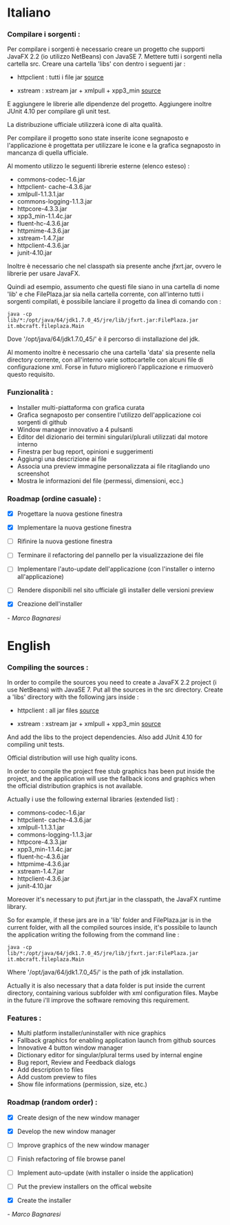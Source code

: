 # Italiano

### Compilare i sorgenti :

Per compilare i sorgenti è necessario creare un progetto che supporti JavaFX 2.2 (io utilizzo NetBeans) con JavaSE 7.
Mettere tutti i sorgenti nella cartella src.
Creare una cartella 'libs' con dentro i seguenti jar :

* httpclient : tutti i file jar [source](http://commons.apache.org/httpclient)

* xstream : xstream jar + xmlpull + xpp3_min [source](http://xstream.codehaus.net)

E aggiungere le librerie alle dipendenze del progetto. Aggiungere inoltre JUnit 4.10 per compilare gli unit test.

La distribuzione ufficiale utilizzerà icone di alta qualità.

Per compilare il progetto sono state inserite icone segnaposto e l'applicazione è progettata per utilizzare le icone e la grafica segnaposto in mancanza di quella ufficiale.

Al momento utilizzo le seguenti librerie esterne (elenco esteso) :

- commons-codec-1.6.jar
- httpclient- cache-4.3.6.jar
- xmlpull-1.1.3.1.jar
- commons-logging-1.1.3.jar
- httpcore-4.3.3.jar
- xpp3_min-1.1.4c.jar
- fluent-hc-4.3.6.jar
- httpmime-4.3.6.jar
- xstream-1.4.7.jar
- httpclient-4.3.6.jar
- junit-4.10.jar

Inoltre è necessario che nel classpath sia presente anche jfxrt.jar, ovvero le librerie per usare JavaFX.

Quindi ad esempio, assumento che questi file siano in una cartella di nome 'lib' e che FilePlaza.jar sia nella cartella corrente, con all'interno tutti
i sorgenti compilati, è possibile lanciare il progetto da linea di comando con :

`
java -cp lib/*:/opt/java/64/jdk1.7.0_45/jre/lib/jfxrt.jar:FilePlaza.jar it.mbcraft.fileplaza.Main
`

Dove '/opt/java/64/jdk1.7.0_45/' è il percorso di installazione del jdk.

Al momento inoltre è necessario che una cartella 'data' sia presente nella directory corrente, con all'interno varie sottocartelle con alcuni file di configurazione xml. Forse in futuro migliorerò l'applicazione e rimuoverò questo requisito.


### Funzionalità :

* Installer multi-piattaforma con grafica curata
* Grafica segnaposto per consentire l'utilizzo dell'applicazione coi sorgenti di github
* Window manager innovativo a 4 pulsanti
* Editor del dizionario dei termini singulari/plurali utilizzati dal motore interno
* Finestra per bug report, opinioni e suggerimenti
* Aggiungi una descrizione ai file
* Associa una preview immagine personalizzata ai file ritagliando uno screenshot
* Mostra le informazioni del file (permessi, dimensioni, ecc.)

### Roadmap (ordine casuale) :

- [x] Progettare la nuova gestione finestra
- [x] Implementare la nuova gestione finestra
- [ ] Rifinire la nuova gestione finestra
- [ ] Terminare il refactoring del pannello per la visualizzazione dei file
- [ ] Implementare l'auto-update dell'applicazione (con l'installer o interno all'applicazione)
- [ ] Rendere disponibili nel sito ufficiale gli installer delle versioni preview
- [x] Creazione dell'installer



*- Marco Bagnaresi*

# English

### Compiling the sources :

In order to compile the sources you need to create a JavaFX 2.2 project (i
use NetBeans) with JavaSE 7. Put all the sources in the src directory.
Create a 'libs' directory with the following
jars inside :

* httpclient : all jar files [source](http://commons.apache.org/httpclient)

* xstream : xstream jar + xmlpull + xpp3_min [source](http://xstream.codehaus.net)

And add the libs to the project dependencies. Also add JUnit 4.10 for compiling unit tests.

Official distribution will use high quality icons. 

In order to compile the project free stub graphics has been put inside the project, 
and the application will use the fallback icons and graphics when the official distribution graphics is not available.

Actually i use the following external libraries (extended list) :

- commons-codec-1.6.jar
- httpclient- cache-4.3.6.jar
- xmlpull-1.1.3.1.jar
- commons-logging-1.1.3.jar
- httpcore-4.3.3.jar
- xpp3_min-1.1.4c.jar
- fluent-hc-4.3.6.jar
- httpmime-4.3.6.jar
- xstream-1.4.7.jar
- httpclient-4.3.6.jar
- junit-4.10.jar

Moreover it's necessary to put jfxrt.jar in the classpath, the JavaFX runtime library.

So for example, if these jars are in a 'lib' folder and FilePlaza.jar is in the current folder, with all the compiled sources inside, it's possibile to launch the application writing the following from the command line :

`
java -cp lib/*:/opt/java/64/jdk1.7.0_45/jre/lib/jfxrt.jar:FilePlaza.jar it.mbcraft.fileplaza.Main
`

Where '/opt/java/64/jdk1.7.0_45/' is the path of jdk installation.

Actually it is also necessary that a data folder is put inside the current directory, containing various subfolder with xml configuration files. Maybe in the future i'll improve the software removing this requirement.

### Features :

* Multi platform installer/uninstaller with nice graphics
* Fallback graphics for enabling application launch from github sources
* Innovative 4 button window manager
* Dictionary editor for singular/plural terms used by internal engine
* Bug report, Review and Feedback dialogs
* Add description to files
* Add custom preview to files
* Show file informations (permission, size, etc.)

### Roadmap (random order) :

- [x] Create design of the new window manager
- [x] Develop the new window manager
- [ ] Improve graphics of the new window manager
- [ ] Finish refactoring of file browse panel
- [ ] Implement auto-update (with installer o inside the application)
- [ ] Put the preview installers on the offical website
- [x] Create the installer



*- Marco Bagnaresi*
